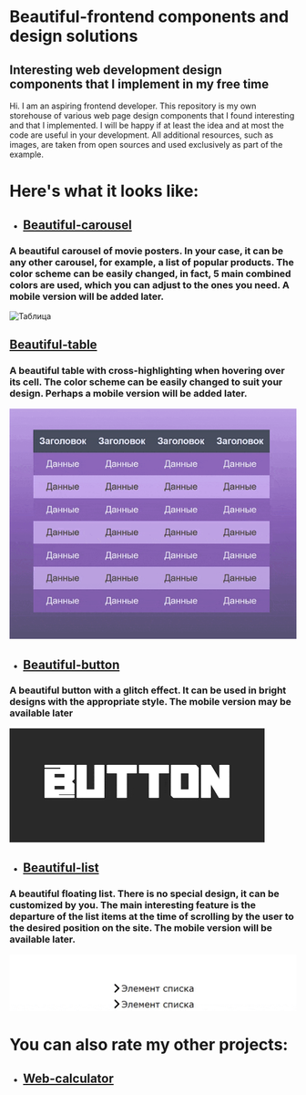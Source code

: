 # Beautiful-frontend components and design solutions 
## Interesting web development design components that I implement in my free time
Hi. I am an aspiring frontend developer. This repository is my own storehouse of various web page design components that I found interesting and that I implemented. I will be happy if at least the idea and at most the code are useful in your development. All additional resources, such as images, are taken from open sources and used exclusively as part of the example.
# Here's what it looks like:
* ## [Beautiful-carousel](beautiful-carousel)
### A beautiful carousel of movie posters. In your case, it can be any other carousel, for example, a list of popular products. The color scheme can be easily changed, in fact, 5 main combined colors are used, which you can adjust to the ones you need. A mobile version will be added later.
![Таблица](images/carousel.gif)
## [Beautiful-table](beautiful-table)
### A beautiful table with cross-highlighting when hovering over its cell. The color scheme can be easily changed to suit your design. Perhaps a mobile version will be added later.
![Таблица](images/table.gif)
* ## [Beautiful-button](beautiful-button)
### A beautiful button with a glitch effect. It can be used in bright designs with the appropriate style. The mobile version may be available later
![Таблица](images/button.gif)
* ## [Beautiful-list](beautiful-list)
### A beautiful floating list. There is no special design, it can be customized by you. The main interesting feature is the departure of the list items at the time of scrolling by the user to the desired position on the site. The mobile version will be available later.
![Таблица](images/list.gif)
  
# You can also rate my other projects:
* ## [Web-calculator](https://github.com/B-S-B-Rabbit/B-S-B-Rabbit.github.io)